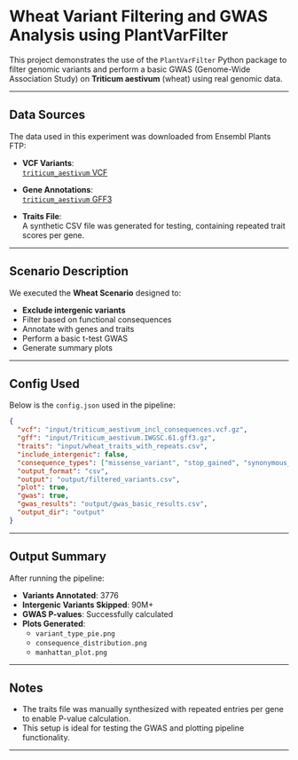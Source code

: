# Wheat Variant Filtering and GWAS Analysis using PlantVarFilter

This project demonstrates the use of the `PlantVarFilter` Python package to filter genomic variants and perform a basic GWAS (Genome-Wide Association Study) on **Triticum aestivum** (wheat) using real genomic data.

---

## Data Sources

The data used in this experiment was downloaded from Ensembl Plants FTP:

- **VCF Variants**:  
  [`triticum_aestivum` VCF](https://ftp.ensemblgenomes.ebi.ac.uk/pub/plants/current/variation/vcf/triticum_aestivum/)

- **Gene Annotations**:  
  [`triticum_aestivum` GFF3](https://ftp.ensemblgenomes.ebi.ac.uk/pub/plants/current/gff3/triticum_aestivum/)

- **Traits File**:  
  A synthetic CSV file was generated for testing, containing repeated trait scores per gene.

---

## Scenario Description

We executed the **Wheat Scenario** designed to:
- **Exclude intergenic variants**
- Filter based on functional consequences
- Annotate with genes and traits
- Perform a basic t-test GWAS
- Generate summary plots

---

## Config Used

Below is the `config.json` used in the pipeline:

```json
{
  "vcf": "input/triticum_aestivum_incl_consequences.vcf.gz",
  "gff": "input/Triticum_aestivum.IWGSC.61.gff3.gz",
  "traits": "input/wheat_traits_with_repeats.csv",
  "include_intergenic": false,
  "consequence_types": ["missense_variant", "stop_gained", "synonymous_variant", "frameshift_variant"],
  "output_format": "csv",
  "output": "output/filtered_variants.csv",
  "plot": true,
  "gwas": true,
  "gwas_results": "output/gwas_basic_results.csv",
  "output_dir": "output"
}
```

---

##  Output Summary

After running the pipeline:

- **Variants Annotated**: 3776
- **Intergenic Variants Skipped**: 90M+
- **GWAS P-values**: Successfully calculated
- **Plots Generated**:
  - `variant_type_pie.png`
  - `consequence_distribution.png`
  - `manhattan_plot.png`

---

## Notes

- The traits file was manually synthesized with repeated entries per gene to enable P-value calculation.
- This setup is ideal for testing the GWAS and plotting pipeline functionality.

---

